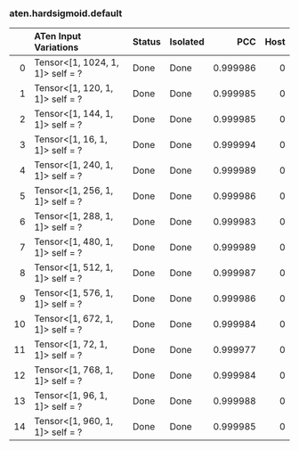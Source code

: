 ### aten.hardsigmoid.default
|    | ATen Input Variations            | Status   | Isolated   |      PCC |   Host |
|---:|:---------------------------------|:---------|:-----------|---------:|-------:|
|  0 | Tensor<[1, 1024, 1, 1]> self = ? | Done     | Done       | 0.999986 |      0 |
|  1 | Tensor<[1, 120, 1, 1]> self = ?  | Done     | Done       | 0.999985 |      0 |
|  2 | Tensor<[1, 144, 1, 1]> self = ?  | Done     | Done       | 0.999985 |      0 |
|  3 | Tensor<[1, 16, 1, 1]> self = ?   | Done     | Done       | 0.999994 |      0 |
|  4 | Tensor<[1, 240, 1, 1]> self = ?  | Done     | Done       | 0.999989 |      0 |
|  5 | Tensor<[1, 256, 1, 1]> self = ?  | Done     | Done       | 0.999986 |      0 |
|  6 | Tensor<[1, 288, 1, 1]> self = ?  | Done     | Done       | 0.999983 |      0 |
|  7 | Tensor<[1, 480, 1, 1]> self = ?  | Done     | Done       | 0.999989 |      0 |
|  8 | Tensor<[1, 512, 1, 1]> self = ?  | Done     | Done       | 0.999987 |      0 |
|  9 | Tensor<[1, 576, 1, 1]> self = ?  | Done     | Done       | 0.999986 |      0 |
| 10 | Tensor<[1, 672, 1, 1]> self = ?  | Done     | Done       | 0.999984 |      0 |
| 11 | Tensor<[1, 72, 1, 1]> self = ?   | Done     | Done       | 0.999977 |      0 |
| 12 | Tensor<[1, 768, 1, 1]> self = ?  | Done     | Done       | 0.999984 |      0 |
| 13 | Tensor<[1, 96, 1, 1]> self = ?   | Done     | Done       | 0.999988 |      0 |
| 14 | Tensor<[1, 960, 1, 1]> self = ?  | Done     | Done       | 0.999985 |      0 |

